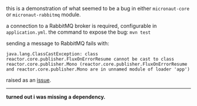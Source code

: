 this is a demonstration of what seemed to be a bug in either `micronaut-core` or `micronaut-rabbitmq` module.

a connection to a RabbitMQ broker is required, configurable in `application.yml`. the command to expose the bug: `mvn test`

sending a message to RabbitMQ fails with:

`java.lang.ClassCastException: class reactor.core.publisher.FluxOnErrorResume cannot be cast to class reactor.core.publisher.Mono (reactor.core.publisher.FluxOnErrorResume and reactor.core.publisher.Mono are in unnamed module of loader 'app')`

raised as an [issue](https://github.com/micronaut-projects/micronaut-core/issues/7545).

---

**turned out i was missing a dependency.**
